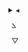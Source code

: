 <details>
<summary>
◂

   ܠ

   ▽ <!-- two thin spaces and one hair space -->
</summary>
</details>

